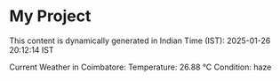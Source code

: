 # My Project

This content is dynamically generated in Indian Time (IST): 2025-01-26 20:12:14 IST


Current Weather in Coimbatore:
Temperature: 26.88 °C
Condition: haze
